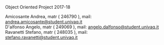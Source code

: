 Object Oriented Project 2017-18                                                                                                            
                                                                                                                                           
Amicosante Andrea, matr ( 246790 ), mail: andrea.amicosante@student.univaq.it                                                             
D'alfonso Angelo, matr  ( 249069 ), mail: angelo.dalfonso@student.univaq.it                                                               
Ravanetti Stefano, matr ( 248035 ), mail: stefano.ravanetti@student.univaq.it                                                              
